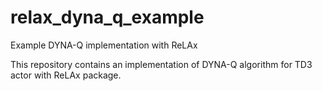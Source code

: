 # relax_dyna_q_example
Example DYNA-Q implementation with ReLAx 

This repository contains an implementation of DYNA-Q algorithm for TD3 actor with ReLAx package.
